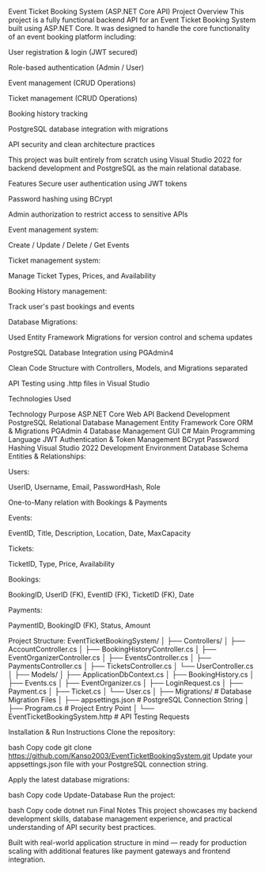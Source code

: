Event Ticket Booking System (ASP.NET Core API)
Project Overview
This project is a fully functional backend API for an Event Ticket Booking System built using ASP.NET Core.
It was designed to handle the core functionality of an event booking platform including:

User registration & login (JWT secured)

Role-based authentication (Admin / User)

Event management (CRUD Operations)

Ticket management (CRUD Operations)

Booking history tracking

PostgreSQL database integration with migrations

API security and clean architecture practices

This project was built entirely from scratch using Visual Studio 2022 for backend development and PostgreSQL as the main relational database.

Features
Secure user authentication using JWT tokens

Password hashing using BCrypt

Admin authorization to restrict access to sensitive APIs

Event management system:

Create / Update / Delete / Get Events

Ticket management system:

Manage Ticket Types, Prices, and Availability

Booking History management:

Track user's past bookings and events

Database Migrations:

Used Entity Framework Migrations for version control and schema updates

PostgreSQL Database Integration using PGAdmin4

Clean Code Structure with Controllers, Models, and Migrations separated

API Testing using .http files in Visual Studio

Technologies Used

Technology	Purpose
ASP.NET Core Web API	Backend Development
PostgreSQL	Relational Database Management
Entity Framework Core	ORM & Migrations
PGAdmin 4	Database Management GUI
C#	Main Programming Language
JWT	Authentication & Token Management
BCrypt	Password Hashing
Visual Studio 2022	Development Environment
Database Schema
Entities & Relationships:

Users:

UserID, Username, Email, PasswordHash, Role

One-to-Many relation with Bookings & Payments

Events:

EventID, Title, Description, Location, Date, MaxCapacity

Tickets:

TicketID, Type, Price, Availability

Bookings:

BookingID, UserID (FK), EventID (FK), TicketID (FK), Date

Payments:

PaymentID, BookingID (FK), Status, Amount

Project Structure:
EventTicketBookingSystem/
│
├── Controllers/
│   ├── AccountController.cs
│   ├── BookingHistoryController.cs
│   ├── EventOrganizerController.cs
│   ├── EventsController.cs
│   ├── PaymentsController.cs
│   ├── TicketsController.cs
│   └── UserController.cs
│
├── Models/
│   ├── ApplicationDbContext.cs
│   ├── BookingHistory.cs
│   ├── Events.cs
│   ├── EventOrganizer.cs
│   ├── LoginRequest.cs
│   ├── Payment.cs
│   ├── Ticket.cs
│   └── User.cs
│
├── Migrations/       # Database Migration Files
│
├── appsettings.json  # PostgreSQL Connection String
│
├── Program.cs        # Project Entry Point
│
└── EventTicketBookingSystem.http # API Testing Requests

Installation & Run Instructions
Clone the repository:

bash
Copy code
git clone https://github.com/Kanso2003/EventTicketBookingSystem.git
Update your appsettings.json file with your PostgreSQL connection string.

Apply the latest database migrations:

bash
Copy code
Update-Database
Run the project:

bash
Copy code
dotnet run
Final Notes
This project showcases my backend development skills, database management experience, and practical understanding of API security best practices.

Built with real-world application structure in mind — ready for production scaling with additional features like payment gateways and frontend integration.

